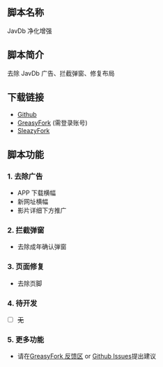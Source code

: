 ## 脚本名称

JavDb 净化增强

## 脚本简介

去除 JavDb 广告、拦截弹窗、修复布局

## 下载链接

-   [Github](https://raw.githubusercontent.com/GangPeter/pgscript/refs/heads/main/dist/javdb.js)
-   [GreasyFork](https://greasyfork.org/scripts/519687) (需登录账号)
-   [SleazyFork](https://sleazyfork.org/scripts/519687)

## 脚本功能

### 1. 去除广告

-   APP 下载横幅
-   新网址横幅
-   影片详细下方推广

### 2. 拦截弹窗

-   去除成年确认弹窗

### 3. 页面修复

-   去除页脚

### 4. 待开发

-   [ ] ~~无~~

### 5. 更多功能

-   请在[GreasyFork 反馈区](https://greasyfork.org/scripts/519687/feedback) or [Github Issues](https://github.com/GangPeter/pgscript/issues)提出建议
